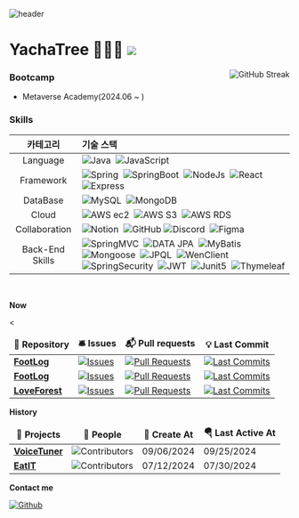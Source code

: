 ![header](https://capsule-render.vercel.app/api?type=waving&height=250&color=gradient&text=YachaTree's%20github&section=header&textBg=false&fontSize=60&fontAlign=70&fontAlignY=31&animation=fadeIn)
# YachaTree 🧑🏻‍💻 ![](https://visitor-badge.laobi.icu/badge?page_id=YachaTree.readme)

<picture>
  <a href="https://git.io/streak-stats"><img src="https://streak-stats.demolab.com?user=YachaTree&theme=tokyonight&hide_border=true&border_radius=3&date_format=%5BY%20%5DM%20j&card_width=400&card_height=180" alt="GitHub Streak" align=right /></a>
</picture>


### Bootcamp

- Metaverse Academy(2024.06 ~ )


### Skills
<div align="center">
  
|카테고리|기술 스택|
|:---:|:---|
|Language|![Java](https://img.shields.io/badge/Java-007396?style=flat)&nbsp; ![JavaScript](https://img.shields.io/badge/JavaScript-F7DF1E?style=flat&logo=javascript&logoColor=white)|
|Framework|![Spring](https://img.shields.io/badge/Spring-6DB33F?style=flat&logo=spring&logoColor=white)&nbsp; ![SpringBoot](https://img.shields.io/badge/SpringBoot-6DB33F?style=flat&logo=springboot&logoColor=white)&nbsp; ![NodeJs](https://img.shields.io/badge/Node.js-339933?style=flat&logo=Node.js&logoColor=white)&nbsp; ![React](https://img.shields.io/badge/React.js-61DAFB?style=flat&logo=React&logoColor=black)&nbsp; ![Express](https://img.shields.io/badge/Express-000000?style=flat&logo=Express&logoColor=white)|
|DataBase|![MySQL](https://img.shields.io/badge/MySQL-4479A1?style=flat&logo=MySQL&logoColor=white)&nbsp; ![MongoDB](https://img.shields.io/badge/MongoDB-47A248?style=flat&logo=MongoDB&logoColor=white)|
|Cloud|![AWS ec2](https://img.shields.io/badge/EC2-FF9900?style=flat&logo=amazonec2&logoColor=white)&nbsp; ![AWS S3](https://img.shields.io/badge/S3-569A31?style=flat&logo=amazons3&logoColor=white)&nbsp; ![AWS RDS](https://img.shields.io/badge/RDS-527FFF?style=flat&logo=amazonrds&logoColor=white)|
|Collaboration|![Notion](https://img.shields.io/badge/notion-000000?style=flat&logo=Notion&logoColor=white)&nbsp; ![GitHub](https://img.shields.io/badge/Github-181717?style=flat&logo=github&logoColor=white) ![Discord](https://img.shields.io/badge/Discord-5865F2?style=flat&logo=discord&logoColor=white)&nbsp; ![Figma](https://img.shields.io/badge/Figma-F24E1E?style=flat&logo=figma&logoColor=white)|
|Back-End Skills|![SpringMVC](https://img.shields.io/badge/SpringMVC-6DB33F?style=flat)&nbsp; ![DATA JPA](https://img.shields.io/badge/DATA_JPA-AA344D?style=flat)&nbsp; ![MyBatis](https://img.shields.io/badge/MyBatis-000000?style=flat)&nbsp; ![Mongoose](https://img.shields.io/badge/Mongoose-880000?style=flat&logo=mongoose&logoColor=white)&nbsp; ![JPQL](https://img.shields.io/badge/JPQL-46C3D0?style=flat)&nbsp; ![WenClient](https://img.shields.io/badge/WebClient-FECC00?style=flat)&nbsp; ![SpringSecurity](https://img.shields.io/badge/SpringSecurity-6DB33F?style=flat&logo=springsecurity&logoColor=white)&nbsp; ![JWT](https://img.shields.io/badge/JWT-000000?style=flat&logo=jsonwebtokens&logoColor=white)&nbsp; ![Junit5](https://img.shields.io/badge/Junit5-25A162?style=flat&logo=junit5&logoColor=white)&nbsp; ![Thymeleaf](https://img.shields.io/badge/Thymeleaf-005F0F?style=flat&logo=thymeleaf&logoColor=white)|

</div>

<br />

**Now**

<table><thead align=center><tr border: none;><td><b>🎁 Repository</b></td><td><b>🛎 Issues</b></td><td><b>📬 Pull requests</b></td><td><b>💡 Last Commit</b></td></tr></thead><tbody><tr><td><a href=https://github.com/yourfootmyfoot/Footlog-BackEnd><b>FootLog</b></a></td><td><a href=https://github.com/yourfootmyfoot/Footlog-BackEnd/issues target=_blank><img alt=Issues src="https://img.shields.io/github/issues/yourfootmyfoot/Footlog-BackEnd?style=flat&labelColor=343b41"></a></td><td><a href=https://github.com/yourfootmyfoot/Footlog-BackEnd/pulls target=_blank><img alt="Pull Requests"src="https://img.shields.io/github/issues-pr/yourfootmyfoot/Footlog-BackEnd?style=flat&labelColor=343b41"></a></td><td><a href=https://github.com/yourfootmyfoot/Footlog-BackEnd/commits target=_blank><img alt="Last Commits"src="https://img.shields.io/github/last-commit/yourfootmyfoot/Footlog-BackEnd?style=flat&labelColor=343b41"></a></tr><<tr><td><a href=https://github.com/yourfootmyfoot/Footlog-BackEnd><b>FootLog</b></a></td><td><a href=https://github.com/yourfootmyfoot/Footlog-BackEnd/issues target=_blank><img alt=Issues src="https://img.shields.io/github/issues/yourfootmyfoot/Footlog-BackEnd?style=flat&labelColor=343b41"></a></td><td><a href=https://github.com/yourfootmyfoot/Footlog-BackEnd/pulls target=_blank><img alt="Pull Requests"src="https://img.shields.io/github/issues-pr/yourfootmyfoot/Footlog-BackEnd?style=flat&labelColor=343b41"></a></td><td><a href=https://github.com/yourfootmyfoot/Footlog-BackEnd/commits target=_blank><img alt="Last Commits"src="https://img.shields.io/github/last-commit/yourfootmyfoot/Footlog-BackEnd?style=flat&labelColor=343b41"></a></tr><td><a href=https://github.com/MTVS-Last-Collaboration/Back-End><b>LoveForest</b></a></td><td><a href=https://github.com/MTVS-Last-Collaboration/Back-End/issues target=_blank><img alt=Issues src="https://img.shields.io/github/issues/MTVS-Last-Collaboration/Back-End?style=flat&labelColor=343b41"></a></td><td><a href=https://github.com/MTVS-Last-Collaboration/Back-End/pulls target=_blank><img alt="Pull Requests"src="https://img.shields.io/github/issues-pr/MTVS-Last-Collaboration/Back-End?style=flat&labelColor=343b41"></a></td><td><a href=https://github.com/MTVS-Last-Collaboration/Back-End/commits target=_blank><img alt="Last Commits"src="https://img.shields.io/github/last-commit/MTVS-Last-Collaboration/Back-End?style=flat&labelColor=343b41"></a></td></tr><tr></tr></tbody></table>

**History**

<table><thead align=center><tr border: none;><td><b>🎁 Projects</b></td><td><b>👥 People</b></td><td><b>🚀 Create At</b></td><td><b>🪂 Last Active At</b></td></tr></thead><tbody><tr><td><a href=https://github.com/MTVS-VoiceTuner/VoiceTuner-BackEnd-BE target=_blank><b>VoiceTuner</b></a></td><td><img alt="Contributors" src="https://img.shields.io/github/contributors/MTVS-VoiceTuner/VoiceTuner-BackEnd-BE?style=flat&labelColor=343b41"></td><td>09/06/2024</td><td>09/25/2024</td></tr><tr><td><a href=https://github.com/Practice-i5/EatIT target=_blank><b>EatIT</b></a> <a href=https://react-typewriter.vercel.app/ target=_blank></a></td><td><img alt="Contributors" src="https://img.shields.io/github/contributors/Practice-i5/EatIT?style=flat&labelColor=343b41"></td><td>07/12/2024</td><td>07/30/2024</td></tr></tr></tbody></table>

**Contact me**

<p><a href="https://github.com/YachaTree" target="_blank"><img alt="Github" src="https://img.shields.io/badge/GitHub-%2312100E.svg?&style=for-the-badge&logo=Github&logoColor=white" /></a> <a href="https://www.linkedin.com/in/jae-hyup-kim-336b56324/?locale=ja_JP"><img alt="" src='https://img.shields.io/badge/LinkedIn-0A66C2.svg?&style=for-the-badge&logo=linkedin&logoColor=white' /></a>
